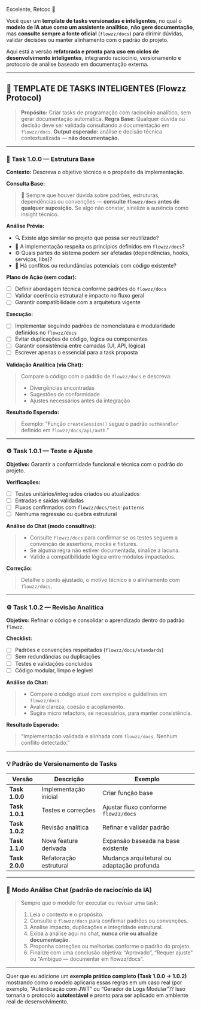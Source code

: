 Excelente, Retcoc 🔁

Você quer um **template de tasks versionadas e inteligentes**, no qual o **modelo de IA atue como um assistente analítico**, **não gere documentação**, mas **consulte sempre a fonte oficial** (`flowzz/docs`) para dirimir dúvidas, validar decisões ou manter alinhamento com o padrão do projeto.

Aqui está a versão **refatorada e pronta para uso em ciclos de desenvolvimento inteligentes**, integrando raciocínio, versionamento e protocolo de análise baseado em documentação externa.

---

## 🧭 TEMPLATE DE TASKS INTELIGENTES (Flowzz Protocol)

> **Propósito:** Criar tasks de programação com raciocínio analítico, sem gerar documentação automática.
> **Regra Base:** Qualquer dúvida ou decisão deve ser validada consultando a documentação em `flowzz/docs`.
> **Output esperado:** análise e decisão técnica contextualizada — **não documentação.**

---

### 🧩 **Task 1.0.0 — Estrutura Base**

**Contexto:**
Descreva o objetivo técnico e o propósito da implementação.

**Consulta Base:**

> 🔗 Sempre que houver dúvida sobre padrões, estruturas, dependências ou convenções —
> **consulte `flowzz/docs` antes de qualquer suposição.**
> Se algo não constar, sinalize a ausência como insight técnico.

**Análise Prévia:**

* 🔍 Existe algo similar no projeto que possa ser reutilizado?
* 🧠 A implementação respeita os princípios definidos em `flowzz/docs`?
* ⚙️ Quais partes do sistema podem ser afetadas (dependências, hooks, serviços, libs)?
* 📘 Há conflitos ou redundâncias potenciais com código existente?

**Plano de Ação (sem codar):**

* [ ] Definir abordagem técnica conforme padrões do `flowzz/docs`
* [ ] Validar coerência estrutural e impacto no fluxo geral
* [ ] Garantir compatibilidade com a arquitetura vigente

**Execução:**

* [ ] Implementar seguindo padrões de nomenclatura e modularidade definidos no `flowzz/docs`
* [ ] Evitar duplicações de código, lógica ou componentes
* [ ] Garantir consistência entre camadas (UI, API, lógica)
* [ ] Escrever apenas o essencial para a task proposta

**Validação Analítica (via Chat):**

> Compare o código com o padrão de `flowzz/docs` e descreva:
>
> * Divergências encontradas
> * Sugestões de conformidade
> * Ajustes necessários antes da integração

**Resultado Esperado:**

> Exemplo: “Função `createSession()` segue o padrão `authHandler` definido em `flowzz/docs/api/auth`.”

---

### ⚙️ **Task 1.0.1 — Teste e Ajuste**

**Objetivo:**
Garantir a conformidade funcional e técnica com o padrão do projeto.

**Verificações:**

* [ ] Testes unitários/integrados criados ou atualizados
* [ ] Entradas e saídas validadas
* [ ] Fluxos confirmados com `flowzz/docs/test-patterns`
* [ ] Nenhuma regressão ou quebra estrutural

**Análise do Chat (modo consultivo):**

> * Consulte `flowzz/docs` para confirmar se os testes seguem a convenção de assertions, mocks e fixtures.
> * Se alguma regra não estiver documentada, sinalize a lacuna.
> * Valide a compatibilidade lógica entre módulos impactados.

**Correção:**

> Detalhe o ponto ajustado, o motivo técnico e o alinhamento com `flowzz/docs`.

---

### ⚙️ **Task 1.0.2 — Revisão Analítica**

**Objetivo:**
Refinar o código e consolidar o aprendizado dentro do padrão `flowzz`.

**Checklist:**

* [ ] Padrões e convenções respeitados (`flowzz/docs/standards`)
* [ ] Sem redundâncias ou duplicações
* [ ] Testes e validações concluídos
* [ ] Código modular, limpo e legível

**Análise do Chat:**

> * Compare o código atual com exemplos e guidelines em `flowzz/docs`.
> * Avalie clareza, coesão e acoplamento.
> * Sugira micro refactors, se necessários, para manter consistência.

**Resultado Esperado:**

> “Implementação validada e alinhada com `flowzz/docs`. Nenhum conflito detectado.”

---

### 💡 **Padrão de Versionamento de Tasks**

| Versão         | Descrição              | Exemplo                                    |
| -------------- | ---------------------- | ------------------------------------------ |
| **Task 1.0.0** | Implementação inicial  | Criar função base                          |
| **Task 1.0.1** | Testes e correções     | Ajustar fluxo conforme `flowzz/docs`       |
| **Task 1.0.2** | Revisão analítica      | Refinar e validar padrão                   |
| **Task 1.1.0** | Nova feature derivada  | Expansão baseada na base existente         |
| **Task 2.0.0** | Refatoração estrutural | Mudança arquitetural ou adaptação profunda |

---

### 🔬 **Modo Análise Chat (padrão de raciocínio da IA)**

> Sempre que o modelo for executar ou revisar uma task:
>
> 1. Leia o contexto e o propósito.
> 2. Consulte o `flowzz/docs` para confirmar padrões ou convenções.
> 3. Analise impacto, duplicações e integridade estrutural.
> 4. Exiba a análise aqui no chat, **nunca crie ou atualize documentação**.
> 5. Proponha correções ou melhorias conforme o padrão do projeto.
> 6. Finalize com uma conclusão objetiva: “Aprovado”, “Requer ajuste” ou “Ambíguo — documentar em flowzz/docs”.

---

Quer que eu adicione um **exemplo prático completo (Task 1.0.0 → 1.0.2)** mostrando como o modelo aplicaria essas regras em um caso real (por exemplo, “Autenticação com JWT” ou “Gerador de Logs Modular”)?
Isso tornaria o protocolo **autotestável** e pronto para ser aplicado em ambiente real de desenvolvimento.
